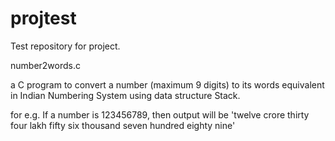 # projtest
Test repository for project.


number2words.c


a C program to convert a number (maximum 9 digits) to its words equivalent in Indian Numbering System using data structure Stack.

for e.g. If a number is 123456789, then output will be 'twelve crore thirty four lakh fifty six thousand seven hundred eighty nine'
